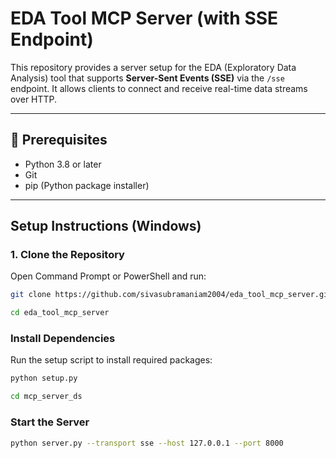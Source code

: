 # EDA Tool MCP Server (with SSE Endpoint)

This repository provides a server setup for the EDA (Exploratory Data Analysis) tool that supports **Server-Sent Events (SSE)** via the `/sse` endpoint. It allows clients to connect and receive real-time data streams over HTTP.

---

## 🔧 Prerequisites

- Python 3.8 or later
- Git
- pip (Python package installer)

---

## Setup Instructions (Windows)

### 1. Clone the Repository

Open Command Prompt or PowerShell and run:

```bash
git clone https://github.com/sivasubramaniam2004/eda_tool_mcp_server.git
```

``` bash
cd eda_tool_mcp_server
```

### Install Dependencies
Run the setup script to install required packages:

``` bash
python setup.py
```

``` bash
cd mcp_server_ds
```

### Start the Server
``` bash
python server.py --transport sse --host 127.0.0.1 --port 8000
```

